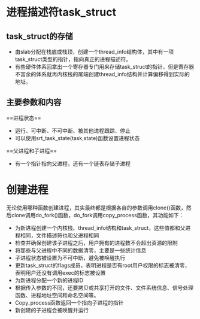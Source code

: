 # 进程描述符task_struct
## task_struct的存储
- 由slab分配在栈底或栈顶，创建一个thread_info结构体，其中有一项task_struct类型的指针，指向真正的进程描述符。
- 有些硬件体系回拿出一个寄存器专门用来存储task_struct的指针，但是寄存器不富余的体系就再内核栈的尾端创建thread_info结构并计算偏移得到实际的地址。
## 主要参数和内容
==进程状态==
- 运行、可中断、不可中断、被其他进程跟踪、停止
- 可以使用srt_task_state(task,state)函数设置进程状态

==父进程和子进程==
- 有一个指针指向父进程，还有一个链表存储子进程

# 创建进程

无论使用哪种函数创建进程，其实最终都是根据各自的参数调用clone()函数，然后clone调用do_fork()函数，do_fork调用copy_process函数，其功能如下：
- 为新进程创建一个内核栈、thread_info结构和task_struct，这些值都和父进程相同，文件描述符也和父进程相同
- 检查并确保创建该子进程之后，用户拥有的进程数不会超出资源的限制
- 将那些与父进程中不同的数据清零，主要是一些统计信息
- 子进程状态被设置为不可中断，避免被唤醒执行
- 更新task_struct的flags成员，表明进程是否有root用户权限的标志被清零，表明用户还没有调用exec的标志被设置
-  为新进程分配一个新的进程ID
- 根据传入参数的不同，还要拷贝或共享打开的文件、文件系统信息、信号处理函数、进程地址空间和命名空间等。
-  Copy_process函数返回一个指向子进程的指针
-  新创建的子进程会被唤醒并运行









